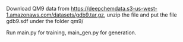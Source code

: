 Download QM9 data from https://deepchemdata.s3-us-west-1.amazonaws.com/datasets/gdb9.tar.gz, unzip the file and put the file gdb9.sdf under the folder qm9/

Run main.py for training, main_gen.py for generation.